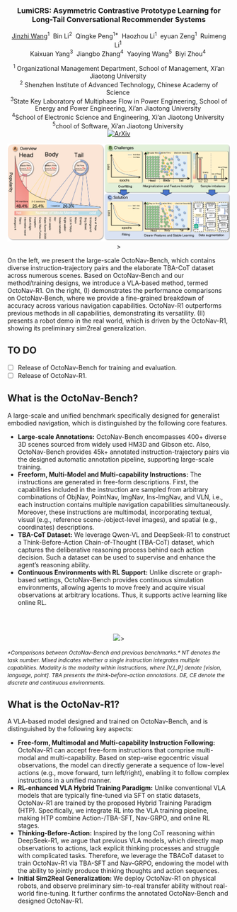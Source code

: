 <div align="center">
<h3>LumiCRS: Asymmetric Contrastive Prototype Learning for Long-Tail Conversational Recommender Systems</h3>

[Jinzhi Wang](https://github.com/Jinzhi-Wang)<sup>1</sup>&nbsp;
Bin Li<sup>2</sup>&nbsp;
Qingke Peng<sup>1*</sup>&nbsp;
Haozhou Li<sup>1</sup>&nbsp;
eyuan Zeng<sup>1</sup>&nbsp;
Ruimeng Li<sup>1</sup>&nbsp;
<br>
Kaixuan Yang<sup>3</sup>&nbsp;
Jiangbo Zhang<sup>4</sup>&nbsp;
Yaoying Wang<sup>5</sup>&nbsp;
Biyi Zhou<sup>4</sup>&nbsp;

<sup>1</sup> Organizational Management Department, School of Management, Xi’an Jiaotong University&nbsp; 
<br>
<sup>2</sup> Shenzhen Institute of Advanced Technology, Chinese Academy of Science&nbsp; 
<br>
<sup>3</sup>State Key Laboratory of Multiphase Flow in Power Engineering, School of Energy and Power Engineering, Xi’an Jiaotong University&nbsp; 
<br>
<sup>4</sup>School of Electronic Science and Engineering, Xi’an Jiaotong University&nbsp;
<br>
<sup>5</sup>chool of Software, Xi’an Jiaotong University&nbsp; 
<br>
[![ArXiv](https://img.shields.io/badge/ArXiv-<2507.04722>-<COLOR>.svg)](https://arxiv.org/pdf/2507.04722)
<p align="center">
  <img src="assets/fig2_introdction2.png" width="600">>
</p>

</div>
On the left, we present the large-scale OctoNav-Bench, which contains diverse instruction-trajectory pairs and the elaborate TBA-CoT dataset across numerous scenes. Based on OctoNav-Bench and our method/training designs, we introduce a VLA-based method, termed OctoNav-R1. On the right, (I) demonstrates the performance comparisons on OctoNav-Bench, where we provide a fine-grained breakdown of accuracy across various navigation capabilities. OctoNav-R1 outperforms previous methods in all capabilities, demonstrating its versatility. (II) presents a robot demo in the real world, which is driven by the OctoNav-R1, showing its preliminary sim2real generalization.

## TO DO
- [ ] Release of OctoNav-Bench for training and evaluation.
- [ ] Release of OctoNav-R1.
      
## What is the OctoNav-Bench?
A large-scale and unified benchmark specifically designed for generalist embodied navigation, which is distinguished by the following core features. 
* **Large-scale Annotations:** OctoNav-Bench encompasses 400+ diverse 3D scenes sourced from widely used HM3D and Gibson etc. Also, OctoNav-Bench provides 45k+ annotated instruction-trajectory pairs via the designed automatic annotation pipeline, supporting large-scale training. 
* **Freeform, Multi-Model and Multi-capability Instructions:** The instructions are generated in free-form descriptions. First, the capabilities included in the instruction are sampled from arbitrary combinations of ObjNav, PointNav, ImgNav, Ins-ImgNav, and VLN, i.e., each instruction contains multiple navigation capabilities simultaneously. Moreover, these instructions are multimodal, incorporating textual, visual (e.g., reference scene-/object-level images), and spatial (e.g., coordinates) descriptions.
* **TBA-CoT Dataset:** We leverage Qwen-VL and DeepSeek-R1 to construct a Think-Before-Action Chain-of-Thought (TBA-CoT) dataset, which captures the deliberative reasoning process behind each action decision. Such a dataset can be used to supervise and enhance the agent’s reasoning ability.
* **Continuous Environments with RL Support:** Unlike discrete or graph-based settings, OctoNav-Bench provides continuous simulation environments, allowing agents to move freely and acquire visual observations at arbitrary locations. Thus, it supports active learning like online RL.
<br>
<br>

<p align="center">
  <img src="assets/comparison.png" width="600">>
</p>
<p>
  <em style="font-size: 12px;">
*Comparisons between OctoNav-Bench and previous benchmarks.* NT denotes the task number. Mixed indicates whether a single instruction integrates multiple capabilities. Modality is the modality within instructions, where [V,L,P] denote [vision, language, point]. TBA presents the think-before-action annotations. DE, CE denote the discrete and continuous environments.
  </em>
</p>

## What is the OctoNav-R1?
A VLA-based model designed and trained on OctoNav-Bench, and is distinguished by the following key aspects: 
* **Free-form, Multimodal and Multi-capability Instruction Following:** OctoNav-R1 can accept free-form instructions that comprise multi-modal and multi-capability. Based on step-wise egocentric visual observations, the model can directly generate a sequence of low-level actions (e.g., move forward, turn left/right), enabling it to follow complex instructions in a unified manner. 
* **RL-enhanced VLA Hybrid Training Paradigm:** Unlike conventional VLA models that are typically fine-tuned via SFT on static datasets, OctoNav-R1 are trained by the proposed Hybrid Training Paradigm (HTP). Specifically, we integrate RL into the VLA training pipeline, making HTP combine Action-/TBA-SFT, Nav-GRPO, and online RL stages. 
* **Thinking-Before-Action:** Inspired by the long CoT reasoning within DeepSeek-R1, we argue that previous VLA models, which directly map observations to actions, lack explicit thinking processes and struggle with complicated tasks. Therefore, we leverage the TBACoT dataset to train OctoNav-R1 via TBA-SFT and Nav-GRPO, endowing the model with the ability to jointly produce thinking thoughts and action sequences. 
* **Initial Sim2Real Generalization:** We deploy OctoNav-R1 on physical robots, and observe preliminary sim-to-real transfer ability without real-world fine-tuning. It further confirms the annotated OctoNav-Bench and designed OctoNav-R1.
